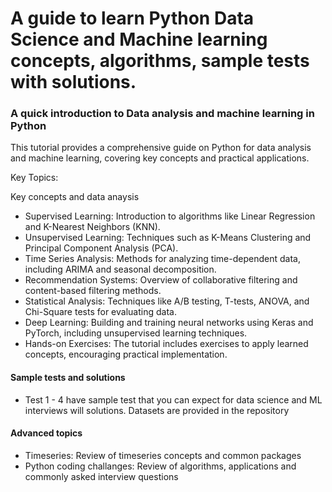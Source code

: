 # A guide to learn Python Data Science and Machine learning concepts, algorithms, sample tests with solutions.

### A quick introduction to Data analysis and machine learning in Python 

This tutorial provides a comprehensive guide on Python for data analysis and machine learning, covering key concepts and practical applications.

Key Topics:

Key concepts and data anaysis 
* Supervised Learning: Introduction to algorithms like Linear Regression and K-Nearest Neighbors (KNN).
* Unsupervised Learning: Techniques such as K-Means Clustering and Principal Component Analysis (PCA).
* Time Series Analysis: Methods for analyzing time-dependent data, including ARIMA and seasonal decomposition.
* Recommendation Systems: Overview of collaborative filtering and content-based filtering methods.
* Statistical Analysis: Techniques like A/B testing, T-tests, ANOVA, and Chi-Square tests for evaluating data.
* Deep Learning: Building and training neural networks using Keras and PyTorch, including unsupervised learning techniques.
* Hands-on Exercises: The tutorial includes exercises to apply learned concepts, encouraging practical implementation.

#### Sample tests and solutions
* Test 1 - 4 have sample test that you can expect for data science and ML interviews will solutions. Datasets are provided in the repository

#### Advanced topics 
* Timeseries: Review of timeseries concepts and common packages
* Python coding challanges: Review of algorithms, applications and commonly asked interview questions  

